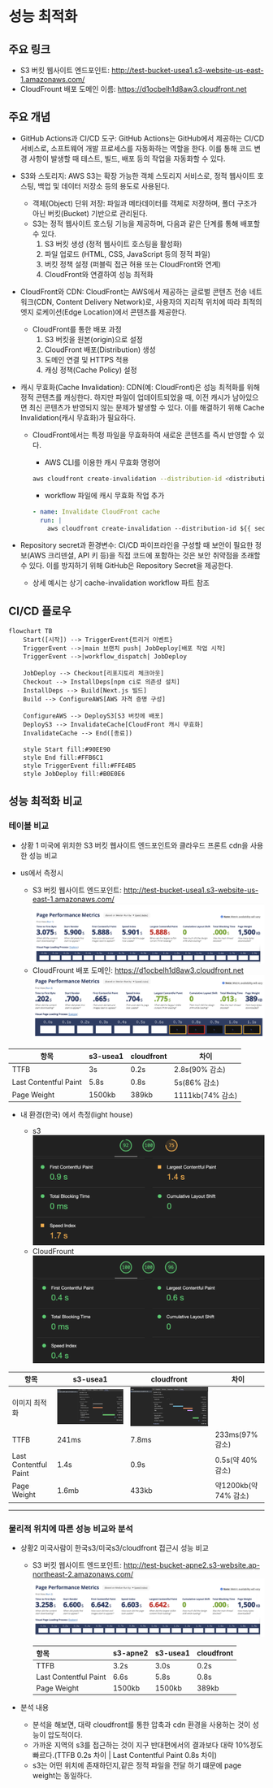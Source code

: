 # 성능 최적화

## 주요 링크

- S3 버킷 웹사이트 엔드포인트: http://test-bucket-usea1.s3-website-us-east-1.amazonaws.com/
- CloudFrount 배포 도메인 이름: https://d1ocbelh1d8aw3.cloudfront.net

## 주요 개념

- GitHub Actions과 CI/CD 도구: GitHub Actions는 GitHub에서 제공하는 CI/CD 서비스로, 소프트웨어 개발 프로세스를 자동화하는 역할을 한다. 이를 통해 코드 변경 사항이 발생할 때 테스트, 빌드, 배포 등의 작업을 자동화할 수 있다.
- S3와 스토리지: AWS S3는 확장 가능한 객체 스토리지 서비스로, 정적 웹사이트 호스팅, 백업 및 데이터 저장소 등의 용도로 사용된다.
  - 객체(Object) 단위 저장: 파일과 메타데이터를 객체로 저장하며, 폴더 구조가 아닌 버킷(Bucket) 기반으로 관리된다.
  - S3는 정적 웹사이트 호스팅 기능을 제공하며, 다음과 같은 단계를 통해 배포할 수 있다.
    1.  S3 버킷 생성 (정적 웹사이트 호스팅을 활성화)
    2.  파일 업로드 (HTML, CSS, JavaScript 등의 정적 파일)
    3.  버킷 정책 설정 (퍼블릭 접근 허용 또는 CloudFront와 연계)
    4.  CloudFront와 연결하여 성능 최적화
- CloudFront와 CDN: CloudFront는 AWS에서 제공하는 글로벌 콘텐츠 전송 네트워크(CDN, Content Delivery Network)로, 사용자의 지리적 위치에 따라 최적의 엣지 로케이션(Edge Location)에서 콘텐츠를 제공한다.
  - CloudFront를 통한 배포 과정
    1. S3 버킷을 원본(origin)으로 설정
    2. CloudFront 배포(Distribution) 생성
    3. 도메인 연결 및 HTTPS 적용
    4. 캐싱 정책(Cache Policy) 설정
- 캐시 무효화(Cache Invalidation): CDN(예: CloudFront)은 성능 최적화를 위해 정적 콘텐츠를 캐싱한다. 하지만 파일이 업데이트되었을 때, 이전 캐시가 남아있으면 최신 콘텐츠가 반영되지 않는 문제가 발생할 수 있다. 이를 해결하기 위해 Cache Invalidation(캐시 무효화)가 필요하다.

  - CloudFront에서는 특정 파일을 무효화하여 새로운 콘텐츠를 즉시 반영할 수 있다.

    - AWS CLI를 이용한 캐시 무효화 명령어

    ```bash
    aws cloudfront create-invalidation --distribution-id <distribution-id> --paths "/*"
    ```

    - workflow 파일에 캐시 무효화 작업 추가

    ```yaml
    - name: Invalidate CloudFront cache
      run: |
        aws cloudfront create-invalidation --distribution-id ${{ secrets.CLOUDFRONT_DISTRIBUTION_ID }} --paths "/*"
    ```

- Repository secret과 환경변수: CI/CD 파이프라인을 구성할 때 보안이 필요한 정보(AWS 크리덴셜, API 키 등)을 직접 코드에 포함하는 것은 보안 취약점을 초래할 수 있다. 이를 방지하기 위해 GitHub은 Repository Secret을 제공한다.
  - 상세 예시는 상기 cache-invalidation workflow 파트 참조

## CI/CD 플로우

```mermaid
flowchart TB
    Start([시작]) --> TriggerEvent{트리거 이벤트}
    TriggerEvent -->|main 브랜치 push| JobDeploy[배포 작업 시작]
    TriggerEvent -->|workflow_dispatch| JobDeploy

    JobDeploy --> Checkout[리포지토리 체크아웃]
    Checkout --> InstallDeps[npm ci로 의존성 설치]
    InstallDeps --> Build[Next.js 빌드]
    Build --> ConfigureAWS[AWS 자격 증명 구성]

    ConfigureAWS --> DeployS3[S3 버킷에 배포]
    DeployS3 --> InvalidateCache[CloudFront 캐시 무효화]
    InvalidateCache --> End([종료])

    style Start fill:#90EE90
    style End fill:#FFB6C1
    style TriggerEvent fill:#FFE4B5
    style JobDeploy fill:#B0E0E6
```

## 성능 최적화 비교

### 테이블 비교

- 상황 1 미국에 위치한 S3 버킷 웹사이트 엔드포인트와 클라우드 프론트 cdn을 사용한 성능 비교

- us에서 측정시
  - S3 버킷 웹사이트 엔드포인트: http://test-bucket-usea1.s3-website-us-east-1.amazonaws.com/
    ![s3-usea1](report/usea-s3.png)
  - CloudFrount 배포 도메인: https://d1ocbelh1d8aw3.cloudfront.net
    ![cloudfront](report/cloudfront.png)

| 항목                  | s3-usea1 | cloudfront | 차이             |
| --------------------- | -------- | ---------- | ---------------- |
| TTFB                  | 3s       | 0.2s       | 2.8s(90% 감소)   |
| Last Contentful Paint | 5.8s     | 0.8s       | 5s(86% 감소)     |
| Page Weight           | 1500kb   | 389kb      | 1111kb(74% 감소) |

- 내 환경(한국) 에서 측정(light house)

  - s3
    ![alt text](report/local-usea1-s3.png)
  - CloudFrount
    ![alt text](report/local-cloudfront.png)

| 항목                  | s3-usea1                                 | cloudfront                                 | 차이                  |
| --------------------- | ---------------------------------------- | ------------------------------------------ | --------------------- |
| 이미지 최적화         | ![alt text](report/network-usea1-s3.png) | ![alt text](report/network-cloudfront.png) |                       |
| TTFB                  | 241ms                                    | 7.8ms                                      | 233ms(97% 감소)       |
| Last Contentful Paint | 1.4s                                     | 0.9s                                       | 0.5s(약 40% 감소)     |
| Page Weight           | 1.6mb                                    | 433kb                                      | 약1200kb(약 74% 감소) |

---

### 물리적 위치에 따른 성능 비교와 분석

- 상황2 미국사람이 한국s3/미국s3/cloudfront 접근시 성능 비교

  - S3 버킷 웹사이트 엔드포인트: http://test-bucket-apne2.s3-website.ap-northeast-2.amazonaws.com/
    ![apne2](report/apne2-s3.png)

    | 항목                  | s3-apne2 | s3-usea1 | cloudfront |
    | --------------------- | -------- | -------- | ---------- |
    | TTFB                  | 3.2s     | 3.0s     | 0.2s       |
    | Last Contentful Paint | 6.6s     | 5.8s     | 0.8s       |
    | Page Weight           | 1500kb   | 1500kb   | 389kb      |

- 분석 내용
  - 분석을 해보면, 대략 cloudfront를 통한 압축과 cdn 환경을 사용하는 것이 성능이 압도적이다.
  - 가까운 지역의 s3를 접근하는 것이 지구 반대편에서의 결과보다 대략 10%정도 빠르다.(TTFB 0.2s 차이 | Last Contentful Paint 0.8s 차이)
  - s3는 어떤 위치에 존재하던지,같은 정적 파일을 전달 하기 떄문에 page weight는 동일하다.
